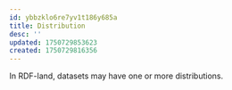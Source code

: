 ```yaml
---
id: ybbzklo6re7yv1t186y685a
title: Distribution
desc: ''
updated: 1750729853623
created: 1750729816356
---
```


In RDF-land, datasets may have one or more distributions.